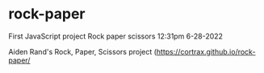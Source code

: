 # rock-paper

First JavaScript project Rock paper scissors
12:31pm
6-28-2022

Aiden Rand's Rock, Paper, Scissors project 
  (https://cortrax.github.io/rock-paper/
